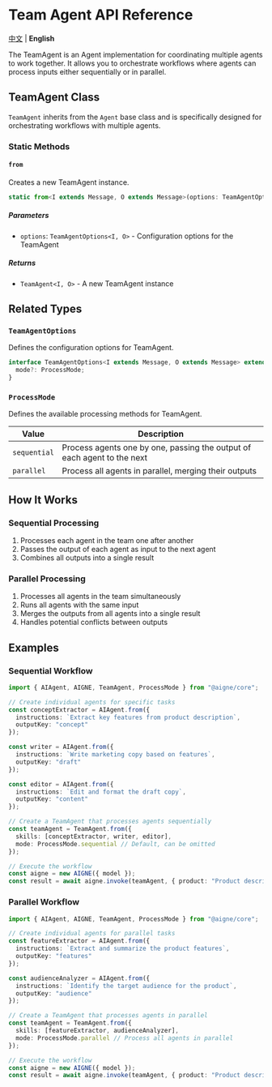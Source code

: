 # Team Agent API Reference

[中文](./team-agent-api.zh.md) | **English**

The TeamAgent is an Agent implementation for coordinating multiple agents to work together. It allows you to orchestrate workflows where agents can process inputs either sequentially or in parallel.

## TeamAgent Class

`TeamAgent` inherits from the `Agent` base class and is specifically designed for orchestrating workflows with multiple agents.

### Static Methods

#### `from`

Creates a new TeamAgent instance.

```typescript
static from<I extends Message, O extends Message>(options: TeamAgentOptions<I, O>): TeamAgent<I, O>
```

##### Parameters

- `options`: `TeamAgentOptions<I, O>` - Configuration options for the TeamAgent

##### Returns

- `TeamAgent<I, O>` - A new TeamAgent instance

## Related Types

### `TeamAgentOptions`

Defines the configuration options for TeamAgent.

```typescript
interface TeamAgentOptions<I extends Message, O extends Message> extends AgentOptions<I, O> {
  mode?: ProcessMode;
}
```

### `ProcessMode`

Defines the available processing methods for TeamAgent.

| Value | Description |
|-------|-------------|
| `sequential` | Process agents one by one, passing the output of each agent to the next |
| `parallel` | Process all agents in parallel, merging their outputs |

## How It Works

### Sequential Processing

1. Processes each agent in the team one after another
2. Passes the output of each agent as input to the next agent
3. Combines all outputs into a single result

### Parallel Processing

1. Processes all agents in the team simultaneously
2. Runs all agents with the same input
3. Merges the outputs from all agents into a single result
4. Handles potential conflicts between outputs

## Examples

### Sequential Workflow

```typescript
import { AIAgent, AIGNE, TeamAgent, ProcessMode } from "@aigne/core";

// Create individual agents for specific tasks
const conceptExtractor = AIAgent.from({
  instructions: `Extract key features from product description`,
  outputKey: "concept"
});

const writer = AIAgent.from({
  instructions: `Write marketing copy based on features`,
  outputKey: "draft"
});

const editor = AIAgent.from({
  instructions: `Edit and format the draft copy`,
  outputKey: "content"
});

// Create a TeamAgent that processes agents sequentially
const teamAgent = TeamAgent.from({
  skills: [conceptExtractor, writer, editor],
  mode: ProcessMode.sequential // Default, can be omitted
});

// Execute the workflow
const aigne = new AIGNE({ model });
const result = await aigne.invoke(teamAgent, { product: "Product description" });
```

### Parallel Workflow

```typescript
import { AIAgent, AIGNE, TeamAgent, ProcessMode } from "@aigne/core";

// Create individual agents for parallel tasks
const featureExtractor = AIAgent.from({
  instructions: `Extract and summarize the product features`,
  outputKey: "features"
});

const audienceAnalyzer = AIAgent.from({
  instructions: `Identify the target audience for the product`,
  outputKey: "audience"
});

// Create a TeamAgent that processes agents in parallel
const teamAgent = TeamAgent.from({
  skills: [featureExtractor, audienceAnalyzer],
  mode: ProcessMode.parallel // Process all agents in parallel
});

// Execute the workflow
const aigne = new AIGNE({ model });
const result = await aigne.invoke(teamAgent, { product: "Product description" });
